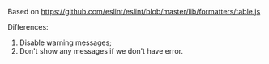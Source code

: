 Based on https://github.com/eslint/eslint/blob/master/lib/formatters/table.js

Differences:
1) Disable warning messages;
2) Don't show any messages if we don't have error.
